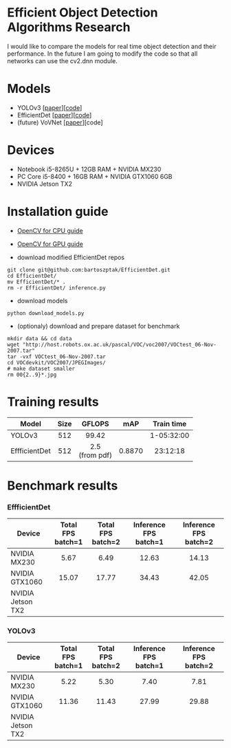 # Efficient Object Detection Algorithms Research
I would like to compare the models for real time object detection and their performance.
In the future I am going to modify the code so that all networks can use the cv2.dnn module.

# Models
* YOLOv3 [[paper](https://arxiv.org/pdf/1804.02767.pdf)][[code](https://pjreddie.com/darknet/yolo/)]
* EfficientDet [[paper](https://arxiv.org/pdf/1911.09070.pdf)][[code](https://github.com/xuannianz/EfficientDet)]
* (future) VoVNet [[paper](https://arxiv.org/pdf/1904.09730v1.pdf)][code]

# Devices
* Notebook i5-8265U + 12GB RAM + NVIDIA MX230
* PC Core i5-8400 + 16GB RAM + NVIDIA GTX1060 6GB
* NVIDIA Jetson TX2

# Installation guide
* [OpenCV for CPU guide](https://github.com/bartoszptak/Efficient_Object_Detection_Algorithms_Research/blob/master/INSTALLATION_GUIDE.md#opencv-for-cpu-guide)
* [OpenCV for GPU guide](https://github.com/bartoszptak/Efficient_Object_Detection_Algorithms_Research/blob/master/INSTALLATION_GUIDE.md#opencv-for-gpu-guide)

* download modified EfficientDet repos
```
git clone git@github.com:bartoszptak/EfficientDet.git
cd EfficientDet/
mv EfficientDet/* .
rm -r EfficientDet/ inference.py
```

* download models
```
python download_models.py
```

* (optionaly) download and prepare dataset for benchmark
```
mkdir data && cd data
wget "http://host.robots.ox.ac.uk/pascal/VOC/voc2007/VOCtest_06-Nov-2007.tar"
tar -vxf VOCtest_06-Nov-2007.tar
cd VOCdevkit/VOC2007/JPEGImages/
# make dataset smaller
rm 00{2..9}*.jpg

```

# Training results
| Model         | Size |    GFLOPS    | mAP | Train time |
|---------------|:----:|:------------:|:---:|:--------:|
| YOLOv3        |  512 |     99.42    |     | 1-05:32:00 |
| EffficientDet |  512 | 2.5<br>(from pdf) |  0.8870   |  23:12:18  |

# Benchmark results
### EffficientDet
| Device | Total FPS<br>batch=1 | Total FPS<br>batch=2 | Inference FPS<br>batch=1 | Inference FPS<br>batch=2 |
|----------------------|:---------------------:|:---------------------:|:-------------------------:|:-------------------------:|
| NVIDIA<br>MX230 | 5.67 | 6.49 | 12.63 | 14.13 |
| NVIDIA<br>GTX1060 | 15.07 | 17.77 | 34.43 | 42.05 |
| NVIDIA<br>Jetson TX2 |  |  |  |  |

### YOLOv3
| Device | Total FPS<br>batch=1 | Total FPS<br>batch=2 | Inference FPS<br>batch=1 | Inference FPS<br>batch=2 |
|----------------------|:---------------------:|:---------------------:|:-------------------------:|:-------------------------:|
| NVIDIA<br>MX230 | 5.22 | 5.30 | 7.40 | 7.81 |
| NVIDIA<br>GTX1060 | 11.36 | 11.43 | 27.99 | 29.88 |
| NVIDIA<br>Jetson TX2 |  |  |  |  |
